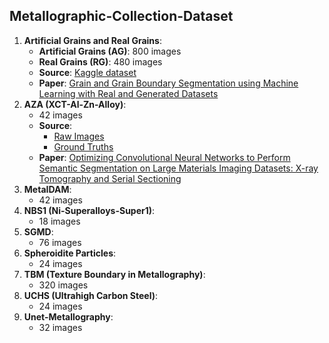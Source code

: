 ## Metallographic-Collection-Dataset
1. **Artificial Grains and Real Grains**:
   - **Artificial Grains (AG)**: 800 images  
   - **Real Grains (RG)**: 480 images  
   - **Source**: [Kaggle dataset](https://www.kaggle.com/datasets/peterwarren/voronoi-artificial-grains-gen)  
   - **Paper**: [Grain and Grain Boundary Segmentation using Machine Learning with Real and Generated Datasets](https://www.sciencedirect.com/science/article/pii/S0927025623007334#da1)
2. **AZA (XCT-Al-Zn-Alloy)**:
   - 42 images  
   - **Source**: 
     - [Raw Images](https://www.materialsdatafacility.org/detail/stantiberiu_raw_images_learning_v1.1)  
     - [Ground Truths](https://www.materialsdatafacility.org/detail/stantiberiu_ground_truths_learning_v1.1)  
   - **Paper**: [Optimizing Convolutional Neural Networks to Perform Semantic Segmentation on Large Materials Imaging Datasets: X-ray Tomography and Serial Sectioning](https://www.sciencedirect.com/science/article/pii/S1044580319304930?via%3Dihub#s0115)
4. **MetaIDAM**:
   - 42 images
6. **NBS1 (Ni-Superalloys-Super1)**:
   - 18 images
8. **SGMD**:
   - 76 images
10. **Spheroidite Particles**:
    - 24 images
12. **TBM (Texture Boundary in Metallography)**:
    - 320 images
14. **UCHS (Ultrahigh Carbon Steel)**:
    - 24 images
15. **Unet-Metallography**:
    - 32 images 
